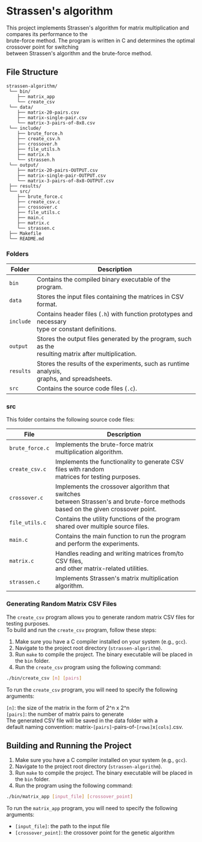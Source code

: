 # Strassen's algorithm

This project implements Strassen's algorithm for matrix multiplication and compares its performance to the<br>brute-force method. The program is written in C and determines the optimal crossover point for switching<br>between Strassen's algorithm and the brute-force method.

## File Structure

```
strassen-algorithm/
 └── bin/
    ├── matrix_app
    └── create_csv
 └── data/
    ├── matrix-20-pairs.csv
    ├── matrix-single-pair.csv
    └── matrix-3-pairs-of-8x8.csv
 └── include/
    ├── brute_force.h
    ├── create_csv.h
    ├── crossover.h
    ├── file_utils.h
    ├── matrix.h
    └── strassen.h
 └── output/
    ├── matrix-20-pairs-OUTPUT.csv
    ├── matrix-single-pair-OUTPUT.csv
    └── matrix-3-pairs-of-8x8-OUTPUT.csv
 ├── results/
 └── src/
    ├── brute_force.c
    ├── create_csv.c
    ├── crossover.c
    ├── file_utils.c
    ├── main.c
    ├── matrix.c
    └── strassen.c
 ├── Makefile
 └── README.md

```
### Folders

| Folder       | Description                                                            |
|--------------|------------------------------------------------------------------------|
| `bin`        | Contains the compiled binary executable of the program.                |
| `data`       | Stores the input files containing the matrices in CSV format.          |
| `include`    | Contains header files (`.h`) with function prototypes and necessary<br>type or constant definitions. |
| `output`     | Stores the output files generated by the program, such as the<br>resulting matrix after multiplication. |
| `results`    | Stores the results of the experiments, such as runtime analysis,<br>graphs, and spreadsheets. |
| `src`        | Contains the source code files (`.c`).                                  |

### src

This folder contains the following source code files:

| File          | Description                                                            |
|---------------|------------------------------------------------------------------------|
| `brute_force.c` | Implements the brute-force matrix multiplication algorithm.        |
| `create_csv.c` | Implements the functionality to generate CSV files with random<br>matrices for testing purposes. |
| `crossover.c`  | Implements the crossover algorithm that switches<br>between Strassen's and brute-force methods based on the given crossover point. |
| `file_utils.c`  | Contains the utility functions of the program shared over multiple source files.                |
| `main.c`      | Contains the main function to run the program and perform the experiments. |
| `matrix.c`    | Handles reading and writing matrices from/to CSV files,<br>and other matrix-related utilities. |
| `strassen.c`  | Implements Strassen's matrix multiplication algorithm.                |


### Generating Random Matrix CSV Files

The `create_csv` program allows you to generate random matrix CSV files for testing purposes.<br>To build and run the `create_csv` program, follow these steps:

1. Make sure you have a C compiler installed on your system (e.g., `gcc`).
2. Navigate to the project root directory (`strassen-algorithm`).
3. Run `make` to compile the project. The binary executable will be placed in the `bin` folder.
4. Run the `create_csv` program using the following command:

```bash
./bin/create_csv [n] [pairs]
```

To run the `create_csv` program, you will need to specify the following arguments:

`[n]`: the size of the matrix in the form of 2^n x 2^n<br>
`[pairs]`: the number of matrix pairs to generate<br>
The generated CSV file will be saved in the data folder with a<br>default naming convention: matrix-`[pairs]`-pairs-of-`[rows]`x`[cols]`.csv.

## Building and Running the Project

1. Make sure you have a C compiler installed on your system (e.g., `gcc`).
2. Navigate to the project root directory (`strassen-algorithm`).
3. Run `make` to compile the project. The binary executable will be placed in the `bin` folder.
4. Run the program using the following command:

```bash
./bin/matrix_app [input_file] [crossover_point]
```

To run the `matrix_app` program, you will need to specify the following arguments:

- `[input_file]`: the path to the input file
- `[crossover_point]`: the crossover point for the genetic algorithm

